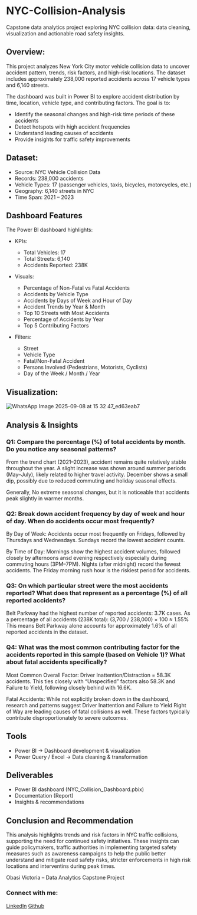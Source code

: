 # NYC-Collision-Analysis
Capstone data analytics project exploring NYC collision data: data cleaning, visualization and actionable road safety insights.

## Overview:

This project analyzes New York City motor vehicle collision data to uncover accident pattern, trends, risk factors, and high-risk locations. The dataset includes approximately 238,000 reported accidents across 17 vehicle types and 6,140 streets.

The dashboard was built in Power BI to explore accident distribution by time, location, vehicle type, and contributing factors. The goal is to:
- Identify the seasonal changes and high-risk time periods of these accidents
- Detect hotspots with high accident frequencies
- Understand leading causes of accidents
- Provide insights for traffic safety improvements

## Dataset:
  
- Source: NYC Vehicle Collision Data
- Records: 238,000 accidents
- Vehicle Types: 17 (passenger vehicles, taxis, bicycles, motorcycles, etc.)
- Geography: 6,140 streets in NYC
- Time Span: 2021 – 2023

## Dashboard Features
The Power BI dashboard highlights:

- KPIs:
  - Total Vehicles: 17
  - Total Streets: 6,140
  - Accidents Reported: 238K

- Visuals:
  - Percentage of Non-Fatal vs Fatal Accidents
  - Accidents by Vehicle Type
  - Accidents by Days of Week and Hour of Day
  - Accident Trends by Year & Month
  - Top 10 Streets with Most Accidents
  - Percentage of Accidents by Year
  - Top 5 Contributing Factors

- Filters:
  - Street
  - Vehicle Type
  - Fatal/Non-Fatal Accident
  - Persons Involved (Pedestrians, Motorists, Cyclists)
  - Day of the Week / Month / Year
 
## Visualization:
![WhatsApp Image 2025-09-08 at 15 32 47_ed63eab7](https://github.com/user-attachments/assets/3289f5d5-4970-4b7b-97c0-cc6673dce501)

## Analysis & Insights

### Q1: Compare the percentage (%) of total accidents by month. Do you notice any seasonal patterns?

From the trend chart (2021–2023), accident remains quite relatively stable throughout the year. A slight increase was shown around summer periods (May–July), likely related to higher travel activity. December shows a small dip, possibly due to reduced commuting and holiday seasonal effects. 

Generally, No extreme seasonal changes, but it is noticeable that accidents peak slightly in warmer months.

### Q2: Break down accident frequency by day of week and hour of day. When do accidents occur most frequently?

By Day of Week: Accidents occur most frequently on Fridays, followed by Thursdays and Wednesdays. Sundays record the lowest accident counts.

By Time of Day: Mornings show the highest accident volumes, followed closely by afternoons ansd evening respectively especially during commuting hours (3PM–7PM). Nights (after midnight) record the fewest accidents. The Friday morning rush hour is the riskiest period for accidents.

### Q3: On which particular street were the most accidents reported? What does that represent as a percentage (%) of all reported accidents?

Belt Parkway had the highest number of reported accidents: 3.7K cases. As a percentage of all accidents (238K total):
(3,700 / 238,000) × 100 ≈ 1.55%
This means Belt Parkway alone accounts for approximately 1.6% of all reported accidents in the dataset.

### Q4: What was the most common contributing factor for the accidents reported in this sample (based on Vehicle 1)? What about fatal accidents specifically?

Most Common Overall Factor:
Driver Inattention/Distraction = 58.3K accidents. This ties closely with “Unspecified” factors also 58.3K and Failure to Yield, following closely behind with 16.6K.

Fatal Accidents:
While not explicitly broken down in the dashboard, research and patterns suggest Driver Inattention and Failure to Yield Right of Way are leading causes of fatal collisions as well. These factors typically contribute disproportionately to severe outcomes.

## Tools

- Power BI → Dashboard development & visualization
- Power Query / Excel → Data cleaning & transformation

## Deliverables

- Power BI dashboard (NYC_Collision_Dashboard.pbix)
- Documentation (Report)
- Insights & recommendations

## Conclusion and Recommendation

This analysis highlights trends and risk factors in NYC traffic collisions, supporting the need for continued safety initiatives. These insights can guide policymakers, traffic authorities in implementing targeted safety measures such as awareness campaigns to help the public better understand and mitigate road safety risks, stricter enforcements in high risk locations and interventins during peak times.

Obasi Victoria – Data Analytics Capstone Project

### Connect with me: 
[LinkedIn](https://www.linkedin.com/in/victoria-obasi)
[Github](https://github.com/Victoria-060)

